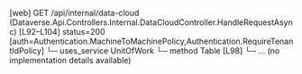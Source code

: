 [web] GET /api/internal/data-cloud  (Dataverse.Api.Controllers.Internal.DataCloudController.HandleRequestAsync)  [L92–L104] status=200 [auth=Authentication.MachineToMachinePolicy,Authentication.RequireTenantIdPolicy]
  └─ uses_service UnitOfWork
    └─ method Table [L98]
      └─ ... (no implementation details available)

